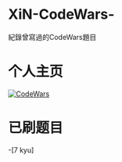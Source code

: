 # XiN-CodeWars-
紀錄曾寫過的CodeWars題目

# 个人主页
[![CodeWars](https://www.codewars.com/users/XiN-2024/badges/large)](https://www.codewars.com/users/XiN-2024)

# 已刷题目
-[7 kyu]
